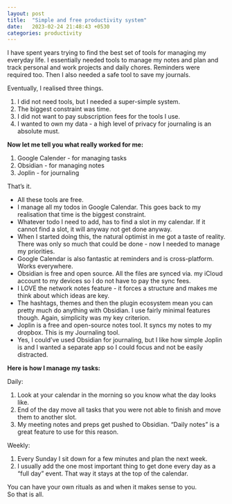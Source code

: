 ```yaml
---
layout: post
title:  "Simple and free productivity system"
date:   2023-02-24 21:48:43 +0530
categories: productivity
---
```

I have spent years trying to find the best set of tools for managing my everyday life. I essentially needed tools to manage my notes and plan and track personal and work projects and daily chores. Reminders were required too. Then I also needed a safe tool to save my journals.

Eventually, I realised three things.  
1. I did not need tools, but I needed a super-simple system.  
2. The biggest constraint was time.  
3. I did not want to pay subscription fees for the tools I use.  
4. I wanted to own my data - a high level of privacy for journaling is an absolute must.

**Now let me tell you what really worked for me:**  
  
1. Google Calender - for managing tasks  
2. Obsidian - for managing notes  
3. Joplin - for journaling

That’s it.

- All these tools are free.  
- I manage all my todos in Google Calendar. This goes back to my realisation that time is the biggest constraint.  
- Whatever todo I need to add, has to find a slot in my calendar. If it cannot find a slot, it will anyway not get done anyway.  
- When I started doing this, the natural optimist in me got a taste of reality. There was only so much that could be done - now I needed to manage my priorities.  
- Google Calendar is also fantastic at reminders and is cross-platform. Works everywhere.  
- Obsidian is free and open source. All the files are synced via. my iCloud account to my devices so I do not have to pay the sync fees.  
- I LOVE the network notes feature - it forces a structure and makes me think about which ideas are key.  
- The hashtags, themes and then the plugin ecosystem mean you can pretty much do anything with Obsidian. I use fairly minimal features though. Again, simplicity was my key criterion.  
- Joplin is a free and open-source notes tool. It syncs my notes to my dropbox. This is my Journaling tool.  
- Yes, I could’ve used Obsidian for journaling, but I like how simple Joplin is and I wanted a separate app so I could focus and not be easily distracted.  

**Here is how I manage my tasks:**  
  
Daily:  
1. Look at your calendar in the morning so you know what the day looks like.  
2. End of the day move all tasks that you were not able to finish and move them to another slot.  
3. My meeting notes and preps get pushed to Obsidian. “Daily notes” is a great feature to use for this reason.  
  
Weekly:  
1. Every Sunday I sit down for a few minutes and plan the next week.  
2. I usually add the one most important thing to get done every day as a “full day” event. That way it stays at the top of the calendar.  
  
You can have your own rituals as and when it makes sense to you.  
So that is all.